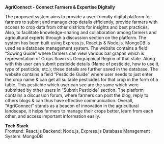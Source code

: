 **AgriConnect - Connect Farmers & Expertise Digitally**  

The proposed system aims to provide a user-friendly digital platform for farmers to submit and manage crop details efficiently, provide farmers with access to crop data from other districts for insights and best practices. Also, to facilitate knowledge-sharing and collaboration among farmers and agricultural experts through a discussion section on the platform. The system has been built using Express.js, React.js & Node.js. MongoDB is used as a database management system. The website contains a field “Sowing Guide” where farmers can view various bar graphs which is representation of Crops Sown vs Geographical Region of that state. Along with this user can submit pesticide details (Name of pesticide, how to use it, type of pesticide, etc.); these details are further saved in the database. The website contains a field “Pesticide Guide” where user needs to just enter the crop name & can get all suitable pesticides for that crop in the form of a table. This pesticide which user can see are the same which were submitted by other users in “Submit Pesticide” section. The platform contains a discussion forum, where farmers can post the blog, reply to others blogs & can thus have effective communication. Overall, “AgriConnect” stands as a beacon of innovation in the agricultural landscape, it helps farmers to  manage their crops better, learn from each other, and access important information easily.    
  
**Tech Stack**    
Frontend: React.js
Backend: Node.js, Express.js
Database Management System: MongoDB
